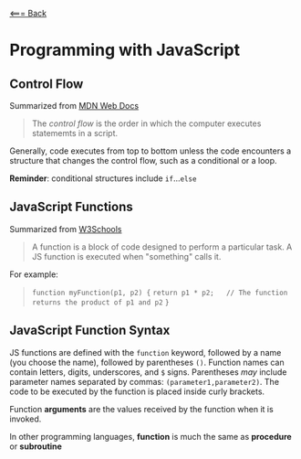 [<=== Back](README.md)

# Programming with JavaScript

## Control Flow
Summarized from [MDN Web Docs](https://developer.mozilla.org/en-US/docs/Glossary/Control_flow)

>The *control flow* is the order in which the computer executes statememts in a script.

Generally, code executes from top to bottom unless the code encounters a structure that changes the control flow, such as a conditional or a loop.

**Reminder**: conditional structures include `if`...`else`

## JavaScript Functions
Summarized from [W3Schools](https://www.w3schools.com/js/js_functions.asp)

>A function is a block of code designed to perform a particular task. A JS function is executed when "something" calls it.

For example:

> `function myFunction(p1, p2) {`
  `return p1 * p2;   // The function returns the product of p1 and p2`
`}`

## JavaScript Function Syntax
JS functions are defined with the `function` keyword, followed by a name (you choose the name), followed by parentheses `()`. Function names can contain letters, digits, underscores, and `$` signs. Parentheses *may* include parameter names separated by commas:
`(parameter1,parameter2)`. The code to be executed by the function is placed inside curly brackets.

Function **arguments** are the values received by the function when it is invoked.

In other programming languages, **function** is much the same as **procedure** or **subroutine**